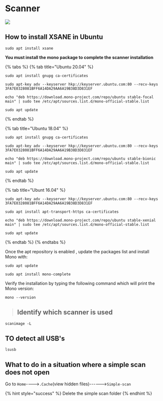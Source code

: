 # Scanner

![](.gitbook/assets/8898-document-scanner.gif)

## How to install XSANE in Ubuntu

```text
sudo apt install xsane
```

**You must install the mono package to complete the scanner installation**

{% tabs %}
{% tab title="Ubuntu 20.04" %}
```text
sudo apt install gnupg ca-certificates
```

```text
sudo apt-key adv --keyserver hkp://keyserver.ubuntu.com:80 --recv-keys 3FA7E0328081BFF6A14DA29AA6A19B38D3D831EF
```

```text
echo "deb https://download.mono-project.com/repo/ubuntu stable-focal main" | sudo tee /etc/apt/sources.list.d/mono-official-stable.list
```

```text
sudo apt update
```
{% endtab %}

{% tab title="Ubuntu 18.04" %}
```text
sudo apt install gnupg ca-certificates
```

```text
sudo apt-key adv --keyserver hkp://keyserver.ubuntu.com:80 --recv-keys 3FA7E0328081BFF6A14DA29AA6A19B38D3D831EF
```

```text
echo "deb https://download.mono-project.com/repo/ubuntu stable-bionic main" | sudo tee /etc/apt/sources.list.d/mono-official-stable.list
```

```text
sudo apt update
```
{% endtab %}

{% tab title="Ubunt 16.04" %}
```text
sudo apt-key adv --keyserver hkp://keyserver.ubuntu.com:80 --recv-keys 3FA7E0328081BFF6A14DA29AA6A19B38D3D831EF

```

```text
sudo apt install apt-transport-https ca-certificates
```

```text
echo "deb https://download.mono-project.com/repo/ubuntu stable-xenial main" | sudo tee /etc/apt/sources.list.d/mono-official-stable.list

```

```text
sudo apt update
```
{% endtab %}
{% endtabs %}

Once the apt repository is enabled , update the packages list and install Mono with:

```text
sudo apt update
```

```text
sudo apt install mono-complete
```

Verify the installation by typing the following command which will print the Mono version:

```text
mono --version
```



> ## Identify which scanner is used

```text
scanimage -L
```



## TO detect all USB's

```text
lsusb
```

## What to do in a situation where a simple scan does not open

Go to `Home`----&gt;`.Cache`\(view hidden files\)------&gt;`Simple-scan`

{% hint style="success" %}
Delete the simple scan folder
{% endhint %}

